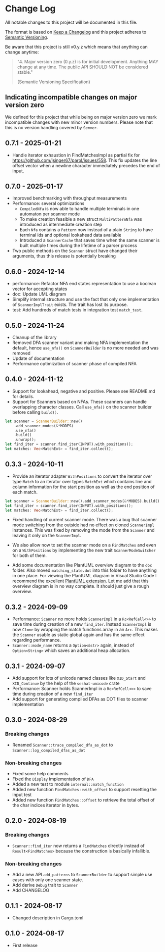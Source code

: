 # Change Log

All notable changes to this project will be documented in this file.

The format is based on [Keep a Changelog](http://keepachangelog.com/)
and this project adheres to [Semantic Versioning](http://semver.org/).

Be aware that this project is still v0.y.z which means that anything can change anytime:

> "4. Major version zero (0.y.z) is for initial development. Anything MAY change at any time. The
> public API SHOULD NOT be considered stable."
>
> (Semantic Versioning Specification)

## Indicating incompatible changes on major version zero

We defined for this project that while being on major version zero we mark incompatible changes with
new minor version numbers. Please note that this is no version handling covered by `Semver`.

## 0.7.1 - 2025-01-21

- Handle iterator exhaustion in FindMatchesImpl as partial fix for
https://github.com/jsinger67/parol/issues/558.
This fix updates the line offset vector when a newline character immediately precedes the end of
input.


## 0.7.0 - 2025-01-17

- Improved benchmarking with throughput measurements
- Performance: several optimizations
    * `CompiledNfa` is now able to handle multiple terminals in one automaton per scanner mode
    * To make creation feasible a new struct `MultiPatternNfa` was introduced as intermediate
    creation step
    * Each `Nfa` contains a `Pattern` now instead of a plain `String` to have terminal ids and
    optional lookahead data available
    * Introduced a `ScannerCache` that saves time when the same scanner is built multiple times
    during the lifetime of a parser process
- Two public methods on the `Scanner` struct have changed their arguments, thus this release is
    potentially breaking

## 0.6.0 - 2024-12-14

- performance: Refactor NFA end states representation to use a boolean vector for accepting states
- doc: Update UML diagram
- Simplify internal structure and use the fact that only one implementation of `ScannerImplTrait`
exists. The trait has lost its purpose.
- test: Add hundreds of match tests in integration test `match_test`.

## 0.5.0 - 2024-11-24

- Cleanup of the library
- Removed DFA scanner variant and making NFA implementation the default, hence `use_nfa()` on
`ScannerBuilder` is no more needed and was removed
- Update of documentation
- Performance optimization of scanner phase of compiled NFA

## 0.4.0 - 2024-11-12

- Support for lookahead, negative and positive. Please see README.md for details.
- Support for Scanners based on NFAs. These scanners can handle overlapping character classes.
Call `use_nfa()` on the scanner builder before calling `build()`.

```rust
let scanner = ScannerBuilder::new()
    .add_scanner_modes(&*MODES)
    .use_nfa()
    .build()
    .unwrap();
let find_iter = scanner.find_iter(INPUT).with_positions();
let matches: Vec<MatchExt> = find_iter.collect();
```

## 0.3.3 - 2024-10-11

- Provide an iterator adapter `WithPositions` to convert the iterator over type `Match` to an
iterator over types `MatchExt` which contains line and column information for the start position as
well as the end position of each match.
```rust
let scanner = ScannerBuilder::new().add_scanner_modes(&*MODES).build().unwrap();
let find_iter = scanner.find_iter(INPUT).with_positions();
let matches: Vec<MatchExt> = find_iter.collect();
```
- Fixed handling of current scanner mode. There was a bug that scanner mode switching from the
outside had no effect on cloned `ScannerImpl` instances. This was fixed by removing the mode from
the `Scanner` and leaving it only on the `ScannerImpl`.

- We also allow now to set the scanner mode on a `FindMatches` and even on a `WithPositions` by
implementing the new trait `ScannerModeSwitcher` for both of them.

- Add some documentation like PlantUML overview diagram to the `doc` folder. Also moved
`matching_state.dot` into this folder to have anything in one place. For viewing the PlantUML
diagram in Visual Studio Code I recommend the excellent
[PlantUML extension](https://marketplace.visualstudio.com/items?itemName=jebbs.plantuml).
Let me add that this overview diagram is in no way complete. It should just give a rough overview.

## 0.3.2 - 2024-09-09

- Performance: `Scanner` no more holds `ScannerImpl` in a `Rc<RefCell<>>` to save time during
creation of a new `find_iter`. Instead `ScannerImpl` is now `Clone` by wrapping the match functions
array in an `Arc`. This makes the `Scanner` usable as static global again and has the same effect
regarding performance.
- `Scanner::mode_name` returns a `Option<&str>` again, instead of `Option<String>` which saves an
additional heap allocation.


## 0.3.1 - 2024-09-07

- Add support for lots of unicode named classes like `XID_Start` and `XID_Continue` by the help of
the `seshat-unicode` crate
- Performance: Scanner holds ScannerImpl in a `Rc<RefCell<>>` to save time during creation of a new
`find_iter`
- Add support for generating compiled DFAs as DOT files to scanner implementation

## 0.3.0 - 2024-08-29

### Breaking changes
- Renamed `Scanner::trace_compiled_dfa_as_dot` to `Scanner::log_compiled_dfas_as_dot`
### Non-breaking changes
- Fixed some help comments
- Fixed the `Display` implementation of `DFA`
- Added a new test to module `internal::match_function`
- Added new function `FindMatches::with_offset` to support resetting the input test
- Added new function `FindMatches::offset` to retrieve the total offset of the char indices 
iterator in bytes.

## 0.2.0 - 2024-08-19

### Breaking changes
- `Scanner::find_iter` now returns a `FindMatches` directly instead of `Result<FindMatches>` because
the construction is basically infallible.
### Non-breaking changes
- Add a new API `add_patterns` to `ScannerBuilder` to support simple use cases with only one scanner
state.
- Add derive `Debug` trait to `Scanner`
- Add CHANGELOG

## 0.1.1 - 2024-08-17

- Changed description in Cargo.toml

## 0.1.0 - 2024-08-17

- First release